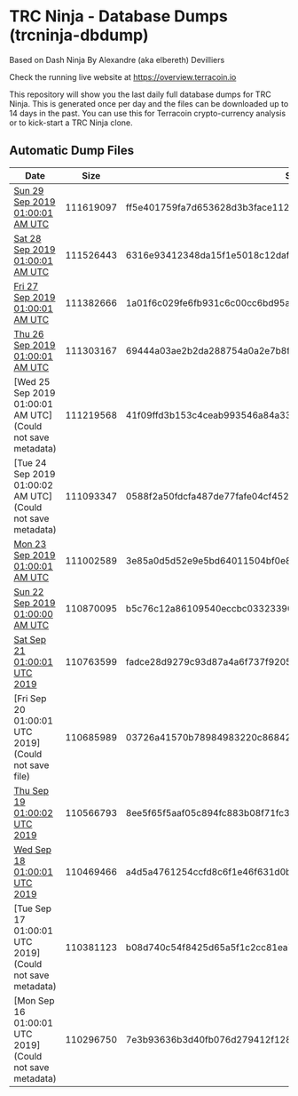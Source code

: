 # TRC Ninja - Database Dumps (trcninja-dbdump)
Based on Dash Ninja By Alexandre (aka elbereth) Devilliers

Check the running live website at https://overview.terracoin.io

This repository will show you the last daily full database dumps for TRC Ninja. This is generated once per day and the files can be downloaded up to 14 days in the past.
You can use this for Terracoin crypto-currency analysis or to kick-start a TRC Ninja clone.


## Automatic Dump Files
| Date | Size | SHA256 |
|--|--|--|
| [Sun 29 Sep 2019 01:00:01 AM UTC]() | 111619097 | ff5e401759fa7d653628d3b3face1129db680d9fa75ff70d0072b936207b4008 | 
| [Sat 28 Sep 2019 01:00:01 AM UTC]() | 111526443 | 6316e93412348da15f1e5018c12daf322807969d72cfd835a9e5c32ed776ab11 | 
| [Fri 27 Sep 2019 01:00:01 AM UTC]() | 111382666 | 1a01f6c029fe6fb931c6c00cc6bd95a7ec99ebfa84bd52a4ca61575ba529e6c4 | 
| [Thu 26 Sep 2019 01:00:01 AM UTC]() | 111303167 | 69444a03ae2b2da288754a0a2e7b8f0ab754e680a1cfe74ad7bfae75d36b55a7 | 
| [Wed 25 Sep 2019 01:00:01 AM UTC](Could not save metadata) | 111219568 | 41f09ffd3b153c4ceab993546a84a33e55683e3d961c8958c487f30a3f98f6bb | 
| [Tue 24 Sep 2019 01:00:02 AM UTC](Could not save metadata) | 111093347 | 0588f2a50fdcfa487de77fafe04cf4524b4983d1e557ce6c6682c4cd8ba0d893 | 
| [Mon 23 Sep 2019 01:00:01 AM UTC]() | 111002589 | 3e85a0d5d52e9e5bd64011504bf0e8077cd6420900c575d3d2a89ab59ac60670 | 
| [Sun 22 Sep 2019 01:00:00 AM UTC]() | 110870095 | b5c76c12a86109540eccbc033233900789e4746ae1dd2f3f82ed71152a5c378e | 
| [Sat Sep 21 01:00:01 UTC 2019]() | 110763599 | fadce28d9279c93d87a4a6f737f920569123b5dc9e2b05d9aaae0094802a84c6 | 
| [Fri Sep 20 01:00:01 UTC 2019](Could not save file) | 110685989 | 03726a41570b78984983220c86842977a4a53e20ec7ce0479b2b77cff00979e4 | 
| [Thu Sep 19 01:00:02 UTC 2019]() | 110566793 | 8ee5f65f5aaf05c894fc883b08f71fc3f180c5dd0a589a5dd71b32d4dfb213e0 | 
| [Wed Sep 18 01:00:01 UTC 2019]() | 110469466 | a4d5a4761254ccfd8c6f1e46f631d0b909421acdcffe5deba76be485919fc596 | 
| [Tue Sep 17 01:00:01 UTC 2019](Could not save metadata) | 110381123 | b08d740c54f8425d65a5f1c2cc81ea7e29454257a8c82ed5c3d3bf91381844c3 | 
| [Mon Sep 16 01:00:01 UTC 2019](Could not save metadata) | 110296750 | 7e3b93636b3d40fb076d279412f128d7f9925ba92b88066d9cb28c302658f795 | 
